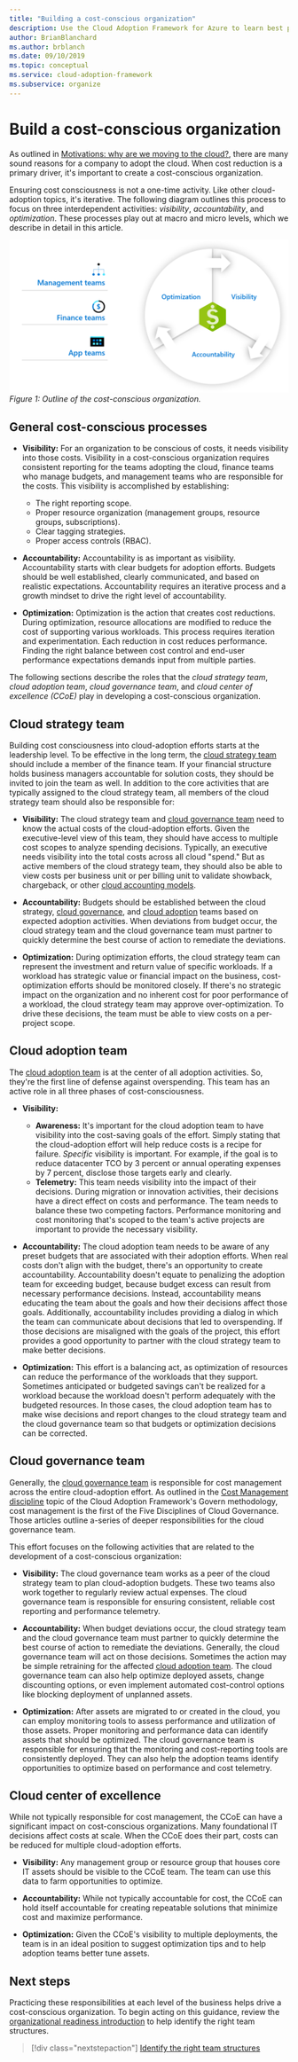 ```yaml
---
title: "Building a cost-conscious organization"
description: Use the Cloud Adoption Framework for Azure to learn best practices for building a cost-conscious organization.
author: BrianBlanchard
ms.author: brblanch
ms.date: 09/10/2019
ms.topic: conceptual
ms.service: cloud-adoption-framework
ms.subservice: organize
---
```


# Build a cost-conscious organization

As outlined in [Motivations: why are we moving to the cloud?](../strategy/motivations.md), there are many sound reasons for a company to adopt the cloud. When cost reduction is a primary driver, it's important to create a cost-conscious organization.

Ensuring cost consciousness is not a one-time activity. Like other cloud-adoption topics, it's iterative. The following diagram outlines this process to focus on three interdependent activities: _visibility_, _accountability_, and _optimization_. These processes play out at macro and micro levels, which we describe in detail in this article.

![Cost-conscious process](../_images/ready/cost-optimization-process.png)
_Figure 1: Outline of the cost-conscious organization._

## General cost-conscious processes

- **Visibility:** For an organization to be conscious of costs, it needs visibility into those costs. Visibility in a cost-conscious organization requires consistent reporting for the teams adopting the cloud, finance teams who manage budgets, and management teams who are responsible for the costs. This visibility is accomplished by establishing:
  - The right reporting scope.
  - Proper resource organization (management groups, resource groups, subscriptions).
  - Clear tagging strategies.
  - Proper access controls (RBAC).

- **Accountability:** Accountability is as important as visibility. Accountability starts with clear budgets for adoption efforts. Budgets should be well established, clearly communicated, and based on realistic expectations. Accountability requires an iterative process and a growth mindset to drive the right level of accountability.

- **Optimization:** Optimization is the action that creates cost reductions. During optimization, resource allocations are modified to reduce the cost of supporting various workloads. This process requires iteration and experimentation. Each reduction in cost reduces performance. Finding the right balance between cost control and end-user performance expectations demands input from multiple parties.

The following sections describe the roles that the _cloud strategy team_, _cloud adoption team_, _cloud governance team_, and _cloud center of excellence (CCoE)_ play in developing a cost-conscious organization.

## Cloud strategy team

Building cost consciousness into cloud-adoption efforts starts at the leadership level. To be effective in the long term, the [cloud strategy team](./cloud-strategy.md) should include a member of the finance team. If your financial structure holds business managers accountable for solution costs, they should be invited to join the team as well. In addition to the core activities that are typically assigned to the cloud strategy team, all members of the cloud strategy team should also be responsible for:

- **Visibility:** The cloud strategy team and [cloud governance team](./cloud-governance.md) need to know the actual costs of the cloud-adoption efforts. Given the executive-level view of this team, they should have access to multiple cost scopes to analyze spending decisions. Typically, an executive needs visibility into the total costs across all cloud "spend." But as active members of the cloud strategy team, they should also be able to view costs per business unit or per billing unit to validate showback, chargeback, or other [cloud accounting models](../strategy/cloud-accounting.md).

- **Accountability:** Budgets should be established between the cloud strategy, [cloud governance](./cloud-governance.md), and [cloud adoption](./cloud-adoption.md) teams based on expected adoption activities. When deviations from budget occur, the cloud strategy team and the cloud governance team must partner to quickly determine the best course of action to remediate the deviations.

- **Optimization:** During optimization efforts, the cloud strategy team can represent the investment and return value of specific workloads. If a workload has strategic value or financial impact on the business, cost-optimization efforts should be monitored closely. If there's no strategic impact on the organization and no inherent cost for poor performance of a workload, the cloud strategy team may approve over-optimization. To drive these decisions, the team must be able to view costs on a per-project scope.

## Cloud adoption team

The [cloud adoption team](./cloud-adoption.md) is at the center of all adoption activities. So, they're the first line of defense against overspending. This team has an active role in all three phases of cost-consciousness.

- **Visibility:**

  - **Awareness:** It's important for the cloud adoption team to have visibility into the cost-saving goals of the effort. Simply stating that the cloud-adoption effort will help reduce costs is a recipe for failure. _Specific_ visibility is important. For example, if the goal is to reduce datacenter TCO by 3 percent or annual operating expenses by 7 percent, disclose those targets early and clearly.
  - **Telemetry:** This team needs visibility into the impact of their decisions. During migration or innovation activities, their decisions have a direct effect on costs and performance. The team needs to balance these two competing factors. Performance monitoring and cost monitoring that's scoped to the team's active projects are important to provide the necessary visibility.

- **Accountability:** The cloud adoption team needs to be aware of any preset budgets that are associated with their adoption efforts. When real costs don't align with the budget, there's an opportunity to create accountability. Accountability doesn't equate to penalizing the adoption team for exceeding budget, because budget excess can result from necessary performance decisions. Instead, accountability means educating the team about the goals and how their decisions affect those goals. Additionally, accountability includes providing a dialog in which the team can communicate about decisions that led to overspending. If those decisions are misaligned with the goals of the project, this effort provides a good opportunity to partner with the cloud strategy team to make better decisions.

- **Optimization:** This effort is a balancing act, as optimization of resources can reduce the performance of the workloads that they support. Sometimes anticipated or budgeted savings can't be realized for a workload because the workload doesn't perform adequately with the budgeted resources. In those cases, the cloud adoption team has to make wise decisions and report changes to the cloud strategy team and the cloud governance team so that budgets or optimization decisions can be corrected.

## Cloud governance team

Generally, the [cloud governance team](./cloud-governance.md) is responsible for cost management across the entire cloud-adoption effort. As outlined in the [Cost Management discipline](../govern/cost-management/index.md) topic of the Cloud Adoption Framework's Govern methodology, cost management is the first of the Five Disciplines of Cloud Governance. Those articles outline a-series of deeper responsibilities for the cloud governance team.

This effort focuses on the following activities that are related to the development of a cost-conscious organization:

- **Visibility:** The cloud governance team works as a peer of the cloud strategy team to plan cloud-adoption budgets. These two teams also work together to regularly review actual expenses. The cloud governance team is responsible for ensuring consistent, reliable cost reporting and performance telemetry.

- **Accountability:** When budget deviations occur, the cloud strategy team and the cloud governance team must partner to quickly determine the best course of action to remediate the deviations. Generally, the cloud governance team will act on those decisions. Sometimes the action may be simple retraining for the affected [cloud adoption team](./cloud-adoption.md). The cloud governance team can also help optimize deployed assets, change discounting options, or even implement automated cost-control options like blocking deployment of unplanned assets.

- **Optimization:** After assets are migrated to or created in the cloud, you can employ monitoring tools to assess performance and utilization of those assets. Proper monitoring and performance data can identify assets that should be optimized. The cloud governance team is responsible for ensuring that the monitoring and cost-reporting tools are consistently deployed. They can also help the adoption teams identify opportunities to optimize based on performance and cost telemetry.

## Cloud center of excellence

While not typically responsible for cost management, the CCoE can have a significant impact on cost-conscious organizations. Many foundational IT decisions affect costs at scale. When the CCoE does their part, costs can be reduced for multiple cloud-adoption efforts.

- **Visibility:** Any management group or resource group that houses core IT assets should be visible to the CCoE team. The team can use this data to farm opportunities to optimize.

- **Accountability:** While not typically accountable for cost, the CCoE can hold itself accountable for creating repeatable solutions that minimize cost and maximize performance.

- **Optimization:** Given the CCoE's visibility to multiple deployments, the team is in an ideal position to suggest optimization tips and to help adoption teams better tune assets.

## Next steps

Practicing these responsibilities at each level of the business helps drive a cost-conscious organization. To begin acting on this guidance, review the [organizational readiness introduction](./index.md) to help identify the right team structures.

> [!div class="nextstepaction"]
> [Identify the right team structures](./index.md)

